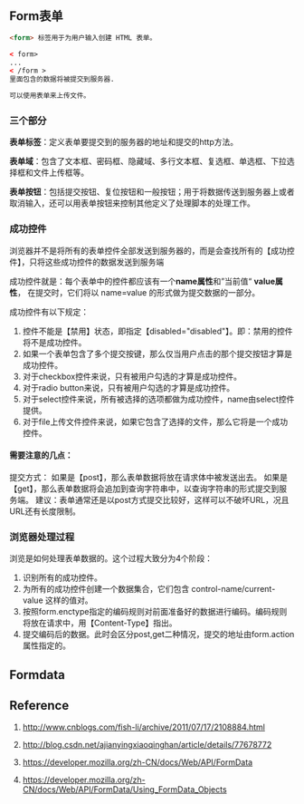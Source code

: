 ## Form表单

```html
<form> 标签用于为用户输入创建 HTML 表单。

< form>
...
< /form >
里面包含的数据将被提交到服务器.

可以使用表单来上传文件。
```
### 三个部分

**表单标签**：定义表单要提交到的服务器的地址和提交的http方法。

**表单域**：包含了文本框、密码框、隐藏域、多行文本框、复选框、单选框、下拉选择框和文件上传框等。

**表单按钮**：包括提交按钮、复位按钮和一般按钮；用于将数据传送到服务器上或者取消输入，还可以用表单按钮来控制其他定义了处理脚本的处理工作。


### 成功控件
浏览器并不是将所有的表单控件全部发送到服务器的，而是会查找所有的【成功控件】，只将这些成功控件的数据发送到服务端

成功控件就是：每个表单中的控件都应该有一个**name属性**和”当前值“  **value属性**， 在提交时，它们将以 name=value 的形式做为提交数据的一部分。

成功控件有以下规定：
1. 控件不能是【禁用】状态，即指定【disabled="disabled"】。即：禁用的控件将不是成功控件。
2. 如果一个表单包含了多个提交按键，那么仅当用户点击的那个提交按钮才算是成功控件。
3. 对于checkbox控件来说，只有被用户勾选的才算是成功控件。
4. 对于radio button来说，只有被用户勾选的才算是成功控件。
5. 对于select控件来说，所有被选择的选项都做为成功控件，name由select控件提供。
6. 对于file上传文件控件来说，如果它包含了选择的文件，那么它将是一个成功控件。


#### 需要注意的几点：

提交方式：
如果是【post】，那么表单数据将放在请求体中被发送出去。
如果是【get】，那么表单数据将会追加到查询字符串中，以查询字符串的形式提交到服务端。
建议：表单通常还是以post方式提交比较好，这样可以不破坏URL，况且URL还有长度限制。


### 浏览器处理过程

浏览是如何处理表单数据的。这个过程大致分为4个阶段：
1. 识别所有的成功控件。
2. 为所有的成功控件创建一个数据集合，它们包含 control-name/current-value 这样的值对。
3. 按照form.enctype指定的编码规则对前面准备好的数据进行编码。编码规则将放在请求中，用【Content-Type】指出。
4. 提交编码后的数据。此时会区分post,get二种情况，提交的地址由form.action属性指定的。


## Formdata








## Reference

1. http://www.cnblogs.com/fish-li/archive/2011/07/17/2108884.html
2. http://blog.csdn.net/ajianyingxiaoqinghan/article/details/77678772

3. https://developer.mozilla.org/zh-CN/docs/Web/API/FormData
4. https://developer.mozilla.org/zh-CN/docs/Web/API/FormData/Using_FormData_Objects

